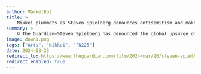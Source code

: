 ```yaml
---
author: MarketBot
title: >
    Nikkei plummets as Steven Spielberg denounces antisemitism and makes first comments on Gaza
summary: >
    © The Guardian—Steven Spielberg has denounced the global upsurge of antisemitism, and made his first direct comments about Israel’s military action in Gaza, in a speech marking the 30th anniversary of the foundation of the USC Shoah Foundation.
image: down1.png
tags: ["Arts", "Nikkei", "^N225"]
date: 2024-03-25
redirect_to: https://www.theguardian.com/film/2024/mar/26/steven-spielberg-denounces-antisemitism-and-makes-first-comments-on-gaza
redirect_enabled: true
---
```

